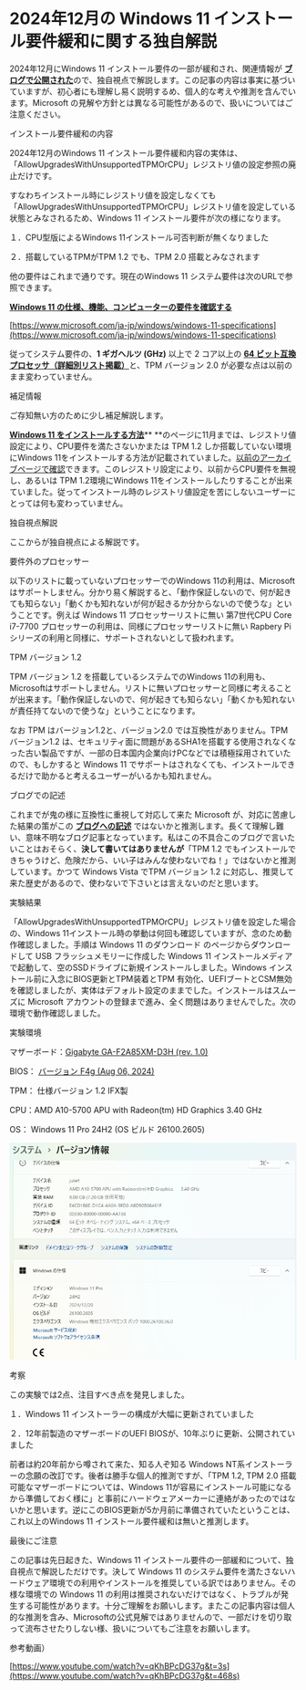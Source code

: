 # 2024年12月の Windows 11 インストール要件緩和に関する独自解説

2024年12月にWindows 11 インストール要件の一部が緩和され、関連情報が [**ブログで公開された**](https://techcommunity.microsoft.com/blog/windows-itpro-blog/tpm-2-0-%E2%80%93-a-necessity-for-a-secure-and-future-proof-windows-11/4339066)ので、独自視点で解説します。この記事の内容は事実に基づいていますが、初心者にも理解し易く説明するめ、個人的な考えや推測を含んでいます。Microsoft の見解や方針とは異なる可能性があるので、扱いについてはご注意ください。

インストール要件緩和の内容

2024年12月のWindows 11 インストール要件緩和内容の実体は、「AllowUpgradesWithUnsupportedTPMOrCPU」レジストリ値の設定参照の廃止だけです。

すなわちインストール時にレジストリ値を設定しなくても「AllowUpgradesWithUnsupportedTPMOrCPU」レジストリ値を設定している状態とみなされるため、Windows 11 インストール要件が次の様になります。

１．CPU型版によるWindows 11インストール可否判断が無くなりました

２．搭載しているTPMがTPM 1.2 でも、TPM 2.0 搭載とみなされます

他の要件はこれまで通りです。現在のWindows 11 システム要件は次のURLで参照できます。

[**Windows 11 の仕様、機能、コンピューターの要件を確認する**](https://www.microsoft.com/ja-jp/windows/windows-11-specifications)

[https://www.microsoft.com/ja-jp/windows/windows-11-specifications](https://www.microsoft.com/ja-jp/windows/windows-11-specifications)

従ってシステム要件の、**1 ギガヘルツ (GHz)** 以上で 2 コア以上の [**64 ビット互換プロセッサ（詳細別リスト掲載）**](https://learn.microsoft.com/ja-jp/windows-hardware/design/minimum/windows-processor-requirements)と、TPM バージョン 2.0 が必要な点は以前のまま変わっていません。

補足情報

ご存知無い方のために少し補足解説します。

[**Windows 11 をインストールする方法**](https://support.microsoft.com/ja-jp/windows/windows-11-%E3%82%92%E3%82%A4%E3%83%B3%E3%82%B9%E3%83%88%E3%83%BC%E3%83%AB%E3%81%99%E3%82%8B%E6%96%B9%E6%B3%95-e0edbbfb-cfc5-4011-868b-2ce77ac7c70e)** **のページに11月までは、レジストリ値設定により、CPU要件を満たさないかまたは TPM 1.2 しか搭載していない環境にWindows 11をインストールする方法が記載されていました。[以前のアーカイブページで確認](https://web.archive.org/web/20240902091433/https://support.microsoft.com/ja-jp/windows/windows-11-%E3%82%92%E3%82%A4%E3%83%B3%E3%82%B9%E3%83%88%E3%83%BC%E3%83%AB%E3%81%99%E3%82%8B%E6%96%B9%E6%B3%95-e0edbbfb-cfc5-4011-868b-2ce77ac7c70e)できます。このレジストリ設定により、以前からCPU要件を無視し、あるいは TPM 1.2環境にWindows 11をインストールしたりすることが出来ていました。従ってインストール時のレジストリ値設定を苦にしないユーザーにとっては何も変わっていません。

独自視点解説

ここからが独自視点による解説です。

要件外のプロセッサー

以下のリストに載っていないプロセッサーでのWindows 11の利用は、Microsoftはサポートしません。分かり易く解説すると、「動作保証しないので、何が起きても知らない」「動くかも知れないが何が起きるか分からないので使うな」ということです。例えば Windows 11 プロセッサーリストに無い 第7世代CPU Core i7-7700 プロセッサーの利用は、同様にプロセッサーリストに無い Rapbery Pi シリーズの利用と同様に、サポートされないとして扱われます。

TPM バージョン 1.2

TPM バージョン 1.2 を搭載しているシステムでのWindows 11の利用も、Microsoftはサポートしません。リストに無いプロセッサーと同様に考えることが出来ます。「動作保証しないので、何が起きても知らない」「動くかも知れないが責任持てないので使うな」ということになります。

なお TPM はバージョン1.2と、バージョン2.0 では互換性がありません。TPM バージョン1.2 は、セキュリティ面に問題があるSHA1を搭載する使用されなくなった古い製品ですが、一部の日本国内企業向けPCなどでは積極採用されていたので、もしかすると Windows 11 でサポートはされなくても、インストールできるだけで助かると考えるユーザーがいるかも知れません。

ブログでの記述

これまでが鬼の様に互換性に重視して対応して来た Microsoft が、対応に苦慮した結果の策がこの [**ブログへの記述**](https://techcommunity.microsoft.com/blog/windows-itpro-blog/tpm-2-0-%E2%80%93-a-necessity-for-a-secure-and-future-proof-windows-11/4339066) ではないかと推測します。長くて理解し難い、意味不明なブログ記事となっています。私はこの不具合このブログで言いたいことはおそらく、**決して書いてはありませんが**「TPM 1.2 でもインストールできちゃうけど、危険だから、いい子はみんな使わないでね！」ではないかと推測しています。かつて Windows Vista でTPM バージョン 1.2 に対応し、推奨して来た歴史があるので、使わないで下さいとは言えないのだと思います。

実験結果

「AllowUpgradesWithUnsupportedTPMOrCPU」レジストリ値を設定した場合の、Windows 11インストール時の挙動は何回も確認していますが、念のため動作確認しました。手順は Windows 11 のダウンロード のページからダウンロードして USB フラッシュメモリーに作成した Windows 11 インストールメディアで起動して、空のSSDドライブに新規インストールしました。Windows インストール前に入念にBIOS更新とTPM装着とTPM 有効化、UEFIブートとCSM無効を確認しましたが、実体はデフォルト設定のままでした。インストールはスムーズに Microsoft アカウントの登録まで進み、全く問題はありませんでした。次の環境で動作確認しました。

実験環境

マザーボード：[Gigabyte GA-F2A85XM-D3H (rev. 1.0)](https://www.gigabyte.com/jp/Motherboard/GA-F2A85XM-D3H-rev-10#ov)

BIOS： [バージョン F4g (Aug 06, 2024)](https://www.gigabyte.com/jp/Motherboard/GA-F2A85XM-D3H-rev-10/support#support-dl-bios)

TPM： 仕様バージョン 1.2 IFX製

CPU：AMD A10-5700 APU with Radeon(tm) HD Graphics 3.40 GHz

OS： Windows 11 Pro 24H2 (OS ビルド 26100.2605)

[![画像](5c91ca10-47cf-404c-b4b7-ccdbc2d83ccc.png)](5c91ca10-47cf-404c-b4b7-ccdbc2d83ccc.png)

考察

この実験では2点、注目すべき点を発見しました。

１．Windows 11 インストーラーの構成が大幅に更新されていました

２．12年前製造のマザーボードのUEFI BIOSが、10年ぶりに更新、公開されていました

前者は約20年前から噂されて来た、知る人ぞ知る Windows NT系インストーラーの念願の改訂です。後者は勝手な個人的推測ですが、「TPM 1.2, TPM 2.0 搭載可能なマザーボードについては、Windows 11が容易にインストール可能になるから準備しておく様に」と事前にハードウェアメーカーに連絡があったのではないかと思います。逆にこのBIOS更新が5か月前に準備されていたということは、これ以上のWindows 11 インストール要件緩和は無いと推測します。

最後にご注意

この記事は先日起きた、Windows 11 インストール要件の一部緩和について、独自視点で解説しただけです。決して Windows 11 のシステム要件を満たさないハードウェア環境での利用やインストールを推奨している訳ではありません。その様な環境での Windows 11 の利用は推奨されないだけではなく、トラブルが発生する可能性があります。十分ご理解をお願いします。またこの記事内容は個人的な推測を含み、Microsoftの公式見解ではありませんので、一部だけを切り取って流布させたりしない様、扱いについてもご注意をお願いします。

参考動画）

[https://www.youtube.com/watch?v=qKhBPcDG37g&t=3s](https://www.youtube.com/watch?v=qKhBPcDG37g&t=468s)
